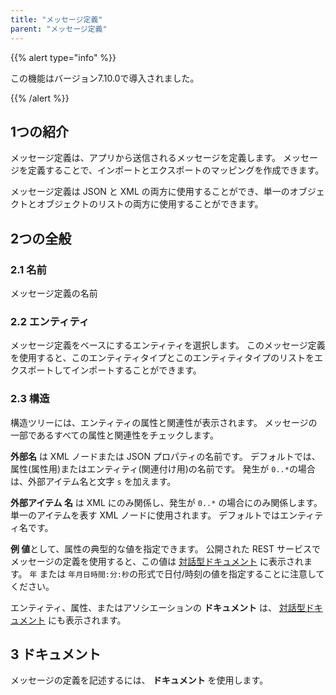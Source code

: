 ```yaml
---
title: "メッセージ定義"
parent: "メッセージ定義"
---
```


{{% alert type="info" %}}

この機能はバージョン7.10.0で導入されました。

{{% /alert %}}

## 1つの紹介

メッセージ定義は、アプリから送信されるメッセージを定義します。 メッセージを定義することで、インポートとエクスポートのマッピングを作成できます。

メッセージ定義は JSON と XML の両方に使用することができ、単一のオブジェクトとオブジェクトのリストの両方に使用することができます。

## 2つの全般

### 2.1 名前

メッセージ定義の名前

### 2.2 エンティティ

メッセージ定義をベースにするエンティティを選択します。 このメッセージ定義を使用すると、このエンティティタイプとこのエンティティタイプのリストをエクスポートしてインポートすることができます。

### 2.3 構造

構造ツリーには、エンティティの属性と関連性が表示されます。 メッセージの一部であるすべての属性と関連性をチェックします。

**外部名** は XML ノードまたは JSON プロパティの名前です。 デフォルトでは、属性(属性用)またはエンティティ(関連付け用)の名前です。 発生が `0..*`の場合は、外部アイテム名と文字 `s` を加えます。

**外部アイテム 名** は XML にのみ関係し、発生が `0..*` の場合にのみ関係します。 単一のアイテムを表す XML ノードに使用されます。 デフォルトではエンティティ名です。

**例 値**として、属性の典型的な値を指定できます。 公開された REST サービスでメッセージの定義を使用すると、この値は [対話型ドキュメント](published-rest-services#interactive-documentation) に表示されます。 `年` または `年月日時間:分:秒`の形式で日付/時刻の値を指定することに注意してください。

エンティティ、属性、またはアソシエーションの **ドキュメント** は、 [対話型ドキュメント](published-rest-services#interactive-documentation) にも表示されます。

## 3 ドキュメント

メッセージの定義を記述するには、 **ドキュメント** を使用します。
